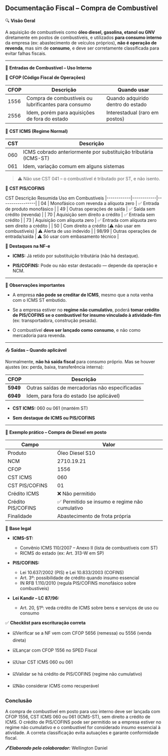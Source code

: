 ## Documentação Fiscal – Compra de Combustível

🔍 **Visão Geral**

A aquisição de combustíveis como **óleo diesel, gasolina, etanol ou GNV** diretamente em postos de combustíveis, e utilizados **para consumo interno** da empresa (ex: abastecimento de veículos próprios), **não é operação de revenda**, mas sim de **consumo**, e deve ser corretamente classificada para evitar falhas fiscais.

---------------

🧾 **Entradas de Combustível – Uso Interno**

🔹 **CFOP (Código Fiscal de Operações)**

| **CFOP**	| **Descrição**	| **Quando usar** |
|------------|-----------------|--------------|
| 1556 |	Compra de combustíveis ou lubrificantes para consumo |	Quando adquirido dentro do estado |
| 2556 | Idem, porém para aquisições de fora do estado	| Interestadual (raro em postos) |

🔹 **CST ICMS (Regime Normal)**

| **CST**	 | **Descrição** |
|------------|-----------------|
| 060	| ICMS cobrado anteriormente por substituição tributária (ICMS-ST) |
| 061	| Idem, variação comum em alguns sistemas |

> ⚠️ Não use CST 041 – o combustível é tributado por ST, e não isento.

🔹 **CST PIS/COFINS**

CST	Descrição Resumida	Uso em Combustíveis
|------------|------------|-----------------|
| 04	| Monofásico com revenda a alíquota zero	| ✅ Entrada de produto monofásico |
| 49	| Outras operações de saída	| ✅ Saída sem crédito (revenda) |
| 70	| Aquisição sem direito a crédito	| ✅ Entrada sem crédito |
| 73	| Aquisição com alíquota zero	| ✅ Entrada com alíquota zero sem direito a crédito |
| 50	| Com direito a crédito (⚠️ não usar em combustíveis)	| ⚠️ Alerta de uso indevido |
| 98/99	| Outras operações de entrada/saída	| ⚠️ Só usar com embasamento técnico |

🔹 **Destaques na NF-e**

- **ICMS:** Já retido por substituição tributária (não há destaque).

- **PIS/COFINS:** Pode ou não estar destacado — depende da operação e NCM.
----------------

🧾 **Observações importantes**

- A empresa **não pode se creditar de ICMS**, mesmo que a nota venha com o ICMS ST embutido.

- Se a empresa estiver no **regime não cumulativo**, poderá **tomar crédito de PIS/COFINS se o combustível for insumo vinculado à atividade-fim** (ex: transportadora, construção pesada).

- O combustível **deve ser lançado como consumo**, e não como mercadoria para revenda.
---------------

📤 **Saídas – Quando aplicável**

Normalmente, **não há saída fiscal** para consumo próprio. Mas se houver ajustes (ex: perda, baixa, transferência interna):

| **CFOP**	| **Descrição** |
|------------|-----------------|
| **5949**	| Outras saídas de mercadorias não especificadas |
| **6949**	| Idem, para fora do estado (se aplicável) |

- **CST ICMS:** 060 ou 061 (mantém ST)

- **Sem destaque de ICMS ou PIS/COFINS**
---------------

🧾 **Exemplo prático – Compra de Diesel em posto**

| **Campo** |	**Valor** |
|------------|-----------------|
| Produto	| Óleo Diesel S10 |
| NCM	| 2710.19.21 |
| CFOP	| 1556 |
| CST ICMS	| 060 |
| CST PIS/COFINS	| 01 |
| Crédito ICMS	| ❌ Não permitido |
| Crédito PIS/COFINS	| ✅ Permitido se insumo e regime não cumulativo |
| Finalidade	| Abastecimento de frota própria |

📜 **Base legal**

- **ICMS-ST:**
  -  Convênio ICMS 110/2007 – Anexo II (lista de combustíveis com ST)
  -  RICMS do estado (ex: Art. 313-W em SP)

- **PIS/COFINS:**
  - Lei 10.637/2002 (PIS) e Lei 10.833/2003 (COFINS)
  - Art. 3º: possibilidade de crédito quando insumo essencial
  - IN RFB 1.110/2010 (regula PIS/COFINS monofásico sobre combustíveis)

- **Lei Kandir – LC 87/96:**
  - Art. 20, §1º: veda crédito de ICMS sobre bens e serviços de uso ou consumo

✅ **Checklist para escrituração correta**

- ☑️Verificar se a NF vem com CFOP 5656 (remessa) ou 5556 (venda direta)

- ☑️Lançar com CFOP 1556 no SPED Fiscal

- ☑️Usar CST ICMS 060 ou 061

- ☑️Validar se há crédito de PIS/COFINS (regime não cumulativo)

- ☑️Não considerar ICMS como recuperável

### Conclusão

A compra de combustível em posto para uso interno deve ser lançada com CFOP 1556, CST ICMS 060 ou 061 (ICMS-ST), sem direito a crédito de ICMS. O crédito de PIS/COFINS pode ser permitido se a empresa estiver no regime não cumulativo e o combustível for considerado insumo essencial à atividade. A correta classificação evita autuações e garante conformidade fiscal.

🖊️***Elaborado pelo colaborador:*** Wellington Daniel
